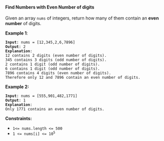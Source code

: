 #### Find Numbers with Even Number of digits

Given an array `nums` of integers, return how many of them contain an **even number** of digits.

**Example 1**:
<pre><code><b>Input</b>: nums = [12,345,2,6,7896]
<b>Output</b>: 2
<b>Explanation</b>:
12 contains 2 digits (even number of digits).
345 contains 3 digits (odd number of digits).
2 contains 1 digit (odd number of digits).
6 contains 1 digit (odd number of digits).
7896 contains 4 digits (even number of digits).
Therefore only 12 and 7896 contain an even number of digits.
</code></pre>

**Example 2:**
<pre><code><b>Input</b>: nums = [555,901,482,1771]
<b>Output</b>: 1
<b>Explanation</b>:
Only 1771 contains an even number of digits.
</code></pre>

**Constraints:**
* `1<= nums.length <= 500`
*  <code>1 <= nums[i] <= 10<sup>5</sup><code>

